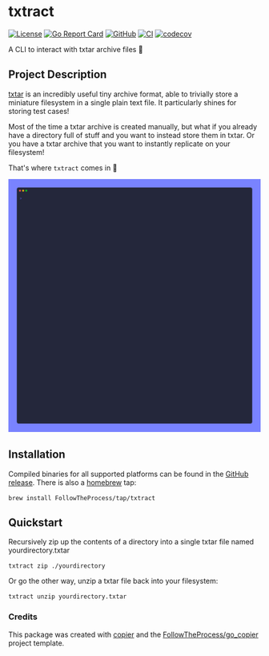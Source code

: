 # txtract

[![License](https://img.shields.io/github/license/FollowTheProcess/txtract)](https://github.com/FollowTheProcess/txtract)
[![Go Report Card](https://goreportcard.com/badge/github.com/FollowTheProcess/txtract)](https://goreportcard.com/report/github.com/FollowTheProcess/txtract)
[![GitHub](https://img.shields.io/github/v/release/FollowTheProcess/txtract?logo=github&sort=semver)](https://github.com/FollowTheProcess/txtract)
[![CI](https://github.com/FollowTheProcess/txtract/workflows/CI/badge.svg)](https://github.com/FollowTheProcess/txtract/actions?query=workflow%3ACI)
[![codecov](https://codecov.io/gh/FollowTheProcess/txtract/branch/main/graph/badge.svg)](https://codecov.io/gh/FollowTheProcess/txtract)

A CLI to interact with txtar archive files 📂

## Project Description

[txtar] is an incredibly useful tiny archive format, able to trivially store a miniature filesystem in a single plain text file. It particularly shines for storing test cases!

Most of the time a txtar archive is created manually, but what if you already have a directory full of stuff and you want to instead store them in txtar. Or you have a txtar
archive that you want to instantly replicate on your filesystem!

That's where `txtract` comes in 🚀

![quickstart](https://github.com/FollowTheProcess/txtract/raw/main/docs/img/demo.gif)

## Installation

Compiled binaries for all supported platforms can be found in the [GitHub release]. There is also a [homebrew] tap:

```shell
brew install FollowTheProcess/tap/txtract
```

## Quickstart

Recursively zip up the contents of a directory into a single txtar file named yourdirectory.txtar

```shell
txtract zip ./yourdirectory
```

Or go the other way, unzip a txtar file back into your filesystem:

```shell
txtract unzip yourdirectory.txtar
```

### Credits

This package was created with [copier] and the [FollowTheProcess/go_copier] project template.

[copier]: https://copier.readthedocs.io/en/stable/
[FollowTheProcess/go_copier]: https://github.com/FollowTheProcess/go_copier
[GitHub release]: https://github.com/FollowTheProcess/txtract/releases
[homebrew]: https://brew.sh
[txtar]: https://pkg.go.dev/golang.org/x/tools/txtar
